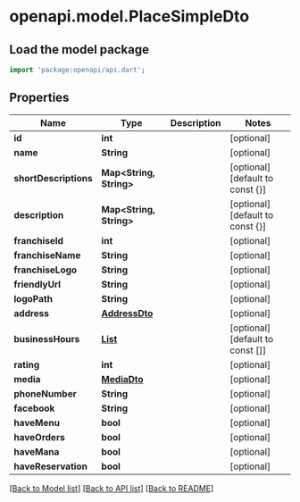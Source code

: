 # openapi.model.PlaceSimpleDto

## Load the model package
```dart
import 'package:openapi/api.dart';
```

## Properties
Name | Type | Description | Notes
------------ | ------------- | ------------- | -------------
**id** | **int** |  | [optional] 
**name** | **String** |  | [optional] 
**shortDescriptions** | **Map<String, String>** |  | [optional] [default to const {}]
**description** | **Map<String, String>** |  | [optional] [default to const {}]
**franchiseId** | **int** |  | [optional] 
**franchiseName** | **String** |  | [optional] 
**franchiseLogo** | **String** |  | [optional] 
**friendlyUrl** | **String** |  | [optional] 
**logoPath** | **String** |  | [optional] 
**address** | [**AddressDto**](AddressDto.md) |  | [optional] 
**businessHours** | [**List<BusinessHoursDto>**](BusinessHoursDto.md) |  | [optional] [default to const []]
**rating** | **int** |  | [optional] 
**media** | [**MediaDto**](MediaDto.md) |  | [optional] 
**phoneNumber** | **String** |  | [optional] 
**facebook** | **String** |  | [optional] 
**haveMenu** | **bool** |  | [optional] 
**haveOrders** | **bool** |  | [optional] 
**haveMana** | **bool** |  | [optional] 
**haveReservation** | **bool** |  | [optional] 

[[Back to Model list]](../README.md#documentation-for-models) [[Back to API list]](../README.md#documentation-for-api-endpoints) [[Back to README]](../README.md)


